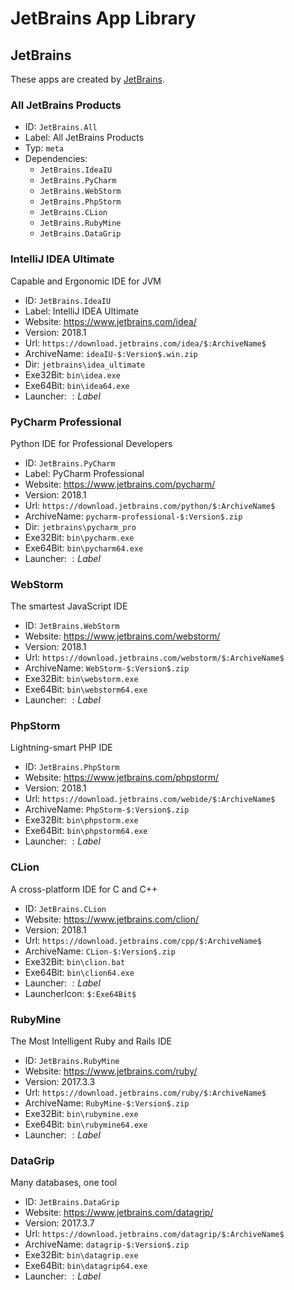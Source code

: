 # JetBrains App Library

## JetBrains

These apps are created by [JetBrains](https://www.jetbrains.com).

### All JetBrains Products

* ID: `JetBrains.All`
* Label: All JetBrains Products
* Typ: `meta`
* Dependencies:
    + `JetBrains.IdeaIU`
    + `JetBrains.PyCharm`
    + `JetBrains.WebStorm`
    + `JetBrains.PhpStorm`
    + `JetBrains.CLion`
    + `JetBrains.RubyMine`
    + `JetBrains.DataGrip`

### IntelliJ IDEA Ultimate

Capable and Ergonomic IDE for JVM

* ID: `JetBrains.IdeaIU`
* Label: IntelliJ IDEA Ultimate
* Website: <https://www.jetbrains.com/idea/>
* Version: 2018.1
* Url: `https://download.jetbrains.com/idea/$:ArchiveName$`
* ArchiveName: `ideaIU-$:Version$.win.zip`
* Dir: `jetbrains\idea_ultimate`
* Exe32Bit: `bin\idea.exe`
* Exe64Bit: `bin\idea64.exe`
* Launcher: $:Label$

### PyCharm Professional

Python IDE for Professional Developers

* ID: `JetBrains.PyCharm`
* Label: PyCharm Professional
* Website: <https://www.jetbrains.com/pycharm/>
* Version: 2018.1
* Url: `https://download.jetbrains.com/python/$:ArchiveName$`
* ArchiveName: `pycharm-professional-$:Version$.zip`
* Dir: `jetbrains\pycharm_pro`
* Exe32Bit: `bin\pycharm.exe`
* Exe64Bit: `bin\pycharm64.exe`
* Launcher: $:Label$

### WebStorm

The smartest JavaScript IDE

* ID: `JetBrains.WebStorm`
* Website: <https://www.jetbrains.com/webstorm/>
* Version: 2018.1
* Url: `https://download.jetbrains.com/webstorm/$:ArchiveName$`
* ArchiveName: `WebStorm-$:Version$.zip`
* Exe32Bit: `bin\webstorm.exe`
* Exe64Bit: `bin\webstorm64.exe`
* Launcher: $:Label$

### PhpStorm

Lightning-smart PHP IDE

* ID: `JetBrains.PhpStorm`
* Website: <https://www.jetbrains.com/phpstorm/>
* Version: 2018.1
* Url: `https://download.jetbrains.com/webide/$:ArchiveName$`
* ArchiveName: `PhpStorm-$:Version$.zip`
* Exe32Bit: `bin\phpstorm.exe`
* Exe64Bit: `bin\phpstorm64.exe`
* Launcher: $:Label$

### CLion

A cross-platform IDE for C and C++

* ID: `JetBrains.CLion`
* Website: <https://www.jetbrains.com/clion/>
* Version: 2018.1
* Url: `https://download.jetbrains.com/cpp/$:ArchiveName$`
* ArchiveName: `CLion-$:Version$.zip`
* Exe32Bit: `bin\clion.bat`
* Exe64Bit: `bin\clion64.exe`
* Launcher: $:Label$
* LauncherIcon: `$:Exe64Bit$`

### RubyMine

The Most Intelligent Ruby and Rails IDE

* ID: `JetBrains.RubyMine`
* Website: <https://www.jetbrains.com/ruby/>
* Version: 2017.3.3
* Url: `https://download.jetbrains.com/ruby/$:ArchiveName$`
* ArchiveName: `RubyMine-$:Version$.zip`
* Exe32Bit: `bin\rubymine.exe`
* Exe64Bit: `bin\rubymine64.exe`
* Launcher: $:Label$

### DataGrip

Many databases, one tool

* ID: `JetBrains.DataGrip`
* Website: <https://www.jetbrains.com/datagrip/>
* Version: 2017.3.7
* Url: `https://download.jetbrains.com/datagrip/$:ArchiveName$`
* ArchiveName: `datagrip-$:Version$.zip`
* Exe32Bit: `bin\datagrip.exe`
* Exe64Bit: `bin\datagrip64.exe`
* Launcher: $:Label$
